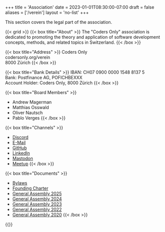 +++
title = 'Association'
date = 2023-01-01T08:30:00-07:00
draft = false
aliases = ['/verein']
layout = 'no-list'
+++

This section covers the legal part of the association.

{{< grid >}}
{{< box title="About" >}}
The "Coders Only" association is dedicated to promoting the theory and application of software development concepts, methods, and related topics in Switzerland.
{{< /box >}}

{{< box title="Address" >}}
Coders Only  
codersonly.org/verein  
8000 Zürich
{{< /box >}}

{{< box title="Bank Details" >}}
IBAN: CH07 0900 0000 1548 8137 5  
Bank: Postfinance AG, POFICHBEXXX  
Account Holder: Coders Only, 8000 Zürich
{{< /box >}}

{{< box title="Board Members" >}}
- Andrew Magerman
- Matthias Osswald
- Oliver Nautsch
- Pablo Verges
{{< /box >}}

{{< box title="Channels" >}}
- [Discord](https://discord.gg/jWUZsKQvrz)
- [E-Mail](mailto:contact@codersonly.org)
- [GitHub](https://github.com/codersonlych)
- [LinkedIn](https://linkedin.com/company/coders-only)
- [Mastodon](https://mastodon.social/@codersonly)
- [Meetup](https://meetup.com/coders-only)
{{< /box >}}

{{< box title="Documents" >}}
- [Bylaws](bylaws)
- [Founding Charter](founding-charter)
- [General Assembly 2025](general-assembly-2025)
- [General Assembly 2024](general-assembly-2024)
- [General Assembly 2023](general-assembly-2023)
- [General Assembly 2022](general-assembly-2022)
- [General Assembly 2020](general-assembly-2020)
{{< /box >}}

{{</grid>}}
